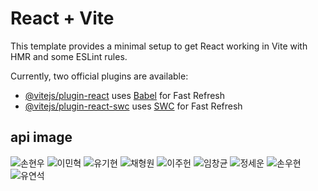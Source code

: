 # React + Vite

This template provides a minimal setup to get React working in Vite with HMR and some ESLint rules.

Currently, two official plugins are available:

- [@vitejs/plugin-react](https://github.com/vitejs/vite-plugin-react/blob/main/packages/plugin-react/README.md) uses [Babel](https://babeljs.io/) for Fast Refresh
- [@vitejs/plugin-react-swc](https://github.com/vitejs/vite-plugin-react-swc) uses [SWC](https://swc.rs/) for Fast Refresh

## api image
![손현우](https://github.com/hyerin-Im/day11_starship/assets/126569229/bb222057-fe5b-456c-88f8-7ad3d28413ad)
![이민혁](https://github.com/hyerin-Im/day11_starship/assets/126569229/a5bb245e-5b36-4917-8f78-1d8357eb3874)
![유기현](https://github.com/hyerin-Im/day11_starship/assets/126569229/9f6d5c22-9a50-45ba-b627-48f5ab5ff35a)
![채형원](https://github.com/hyerin-Im/day11_starship/assets/126569229/fe5853dd-2d98-4620-ac97-f59da635bfda)
![이주헌](https://github.com/hyerin-Im/day11_starship/assets/126569229/2febde16-c637-4d45-8f25-28162ed848e1)
![임창균](https://github.com/hyerin-Im/day11_starship/assets/126569229/fc5336d4-8ada-4469-8ae2-b8359bb11800)
![정세운](https://github.com/hyerin-Im/day11_starship/assets/126569229/e9975c0d-6f54-43db-a6c4-859c09917207)
![손우현](https://github.com/hyerin-Im/day11_starship/assets/126569229/ff20b9cf-c028-46b0-ac97-6a17cd25609b)
![유연석](https://github.com/hyerin-Im/day11_starship/assets/126569229/6474e1f4-c351-4526-9b20-e4352a78a65c)
